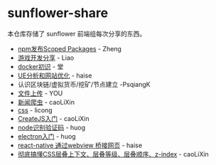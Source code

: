 # sunflower-share
本仓库存储了 sunflower 前端组每次分享的东西。

- [npm发布Scoped Packages](https://github.com/SunInfoFE/sunflower-share/blob/master/20180411.md) - Zheng
- [游戏开发分享](https://github.com/SunInfoFE/sunflower-share/blob/master/20180418.md) - Liao
- [docker初识](https://github.com/SunInfoFE/sunflower-share/blob/master/20180425.md) - 堂
- [UE分析和网站优化](https://www.shifeng1993.com/2018/04/26/UE_design_and_seo/) - haise
- 认识区块链/虚拟货币/挖矿/节点建立 -PsqiangK
- [文件上传](https://github.com/SunInfoFE/sunflower-share/blob/master/20180523.md) - YOU
- [新闻爬虫](https://github.com/SunInfoFE/sunflower-share/blob/master/20180516.md) - caoLiXin
- [css](https://github.com/SunInfoFE/sunflower-share/blob/master/20180530.md) - licong
- [CreateJS入门](https://github.com/SunInfoFE/sunflower-share/blob/master/20180718.md) - caoLiXin
- [node识别验证码](https://segmentfault.com/a/1190000015134802) - huog
- [electron入门](https://github.com/fighting123/electron-share) - huog
- [react-native 通过webview 桥接网页](https://www.shifeng1993.com/2018/08/28/rn_webview/) - haise
- [彻底搞懂CSS层叠上下文、层叠等级、层叠顺序、z-index](https://github.com/SunInfoFE/sunflower-share/blob/master/20180912.md) - caoLiXin